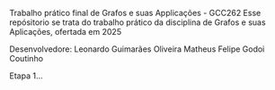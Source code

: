 Trabalho prático final de Grafos e suas Applicações - GCC262
Esse repósitorio se trata do trabalho prático da disciplina de Grafos e suas Aplicações, ofertada em 2025

Desenvolvedore: 
Leonardo Guimarães Oliveira
Matheus Felipe Godoi Coutinho

Etapa 1...



